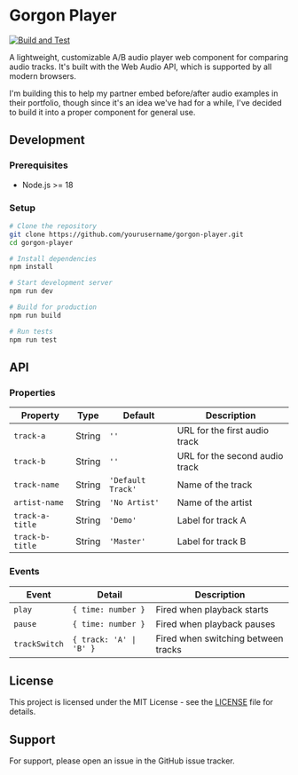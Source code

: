 # Gorgon Player

[![Build and Test](https://github.com/trozzelle/gorgon-player/actions/workflows/build-and-test.yml/badge.svg)](https://github.com/trozzelle/gorgon-player/actions/workflows/build-and-test.yml)

A lightweight, customizable A/B audio player web component for comparing audio tracks. It's built with the Web Audio API, which is supported by all modern browsers.

I'm building this to help my partner embed before/after audio examples in their portfolio, though since it's an idea we've had for a while, I've decided to build it into a proper component for general use.

## Development

### Prerequisites

- Node.js >= 18

### Setup

```bash
# Clone the repository
git clone https://github.com/yourusername/gorgon-player.git
cd gorgon-player

# Install dependencies
npm install

# Start development server
npm run dev

# Build for production
npm run build

# Run tests
npm run test


```

## API

### Properties

| Property | Type | Default | Description |
|----------|------|---------|-------------|
| `track-a` | String | `''` | URL for the first audio track |
| `track-b` | String | `''` | URL for the second audio track |
| `track-name` | String | `'Default Track'` | Name of the track |
| `artist-name` | String | `'No Artist'` | Name of the artist |
| `track-a-title` | String | `'Demo'` | Label for track A |
| `track-b-title` | String | `'Master'` | Label for track B |

### Events

| Event | Detail | Description |
|-------|--------|-------------|
| `play` | `{ time: number }` | Fired when playback starts |
| `pause` | `{ time: number }` | Fired when playback pauses |
| `trackSwitch` | `{ track: 'A' \| 'B' }` | Fired when switching between tracks |



## License

This project is licensed under the MIT License - see the [LICENSE](LICENSE) file for details.


## Support

For support, please open an issue in the GitHub issue tracker.